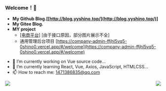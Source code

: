 
### Welcome！👋 
+ **My Github Blog.[[http://blog.yyshino.top/](http://blog.yyshino.top/)]**
+ **My Gitee Blog.**
+ **MY project**  
  - [[电商平台](http://shop.yyshino.top:2233/)] [由于接口原因，部分图片展示不全]
  - 通用管理后台项目 [https://company-admin-ffjhl5vq5-0shino0.vercel.app/#/welcome](https://company-admin-ffjhl5vq5-0shino0.vercel.app/#/welcome)


- 🔭 I’m currently working on Vue source code...
- 🌱 I’m currently learning React, Vue, Axios, JavaScript, HTMLCSS...
- 📫 How to reach me: 1471386835@qq.com


<img align="left" src="https://github-readme-stats.vercel.app/api?username=0Shino0&include_all_commits=true&count_private-true&custom_title=0Shino0'%20GitHub%20Stats&line_height=30&show_icons=true&hide_border=true&bg_color=192133&title_color=efb752&icon_color=efb752&text_color=70bed9">


<img align="right" src="https://github-readme-stats.vercel.app/api/top-langs/?username=0Shino0">

<!--
**MysticalGuest/mysticalguest** is a ✨ _special_ ✨ repository 
because its `README.md` (this file) appears on your GitHub profile.

Here are some ideas to get you started:

- 🔭 I’m currently working on ...
- 🌱 I’m currently learning ...
- 👯 I’m looking to collaborate on ...
- 🤔 I’m looking for help with ...
- 💬 Ask me about ...
- 📫 How to reach me: ...
- 😄 Pronouns: ...
- ⚡ Fun fact: ...
-->
